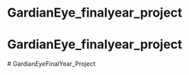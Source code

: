 # GardianEye_finalyear_project
# GardianEye_finalyear_project
#   G a r d i a n _ E y e _ F i n a l Y e a r _ P r o j e c t  
 